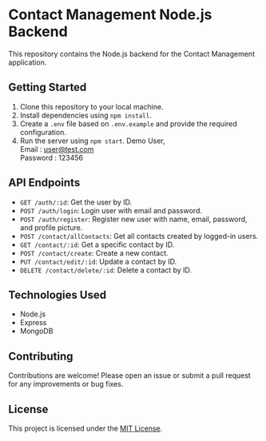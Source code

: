 # Contact Management Node.js Backend

This repository contains the Node.js backend for the Contact Management application.

## Getting Started

1. Clone this repository to your local machine.
2. Install dependencies using `npm install`.
3. Create a `.env` file based on `.env.example` and provide the required configuration.
4. Run the server using `npm start`.
Demo User, <br/>
Email : user@test.com <br/>
Password : 123456 <br/>
## API Endpoints
- `GET /auth/:id`: Get the user by ID.
- `POST /auth/login`: Login user with email and password.
- `POST /auth/register`: Register new user with name, email, password, and profile picture.
- `POST /contact/allContacts`: Get all contacts created by logged-in users.
- `GET /contact/:id`: Get a specific contact by ID.
- `POST /contact/create`: Create a new contact.
- `PUT /contact/edit/:id`: Update a contact by ID.
- `DELETE /contact/delete/:id`: Delete a contact by ID.

## Technologies Used

- Node.js
- Express
- MongoDB 


## Contributing

Contributions are welcome! Please open an issue or submit a pull request for any improvements or bug fixes.

## License

This project is licensed under the [MIT License](LICENSE).

